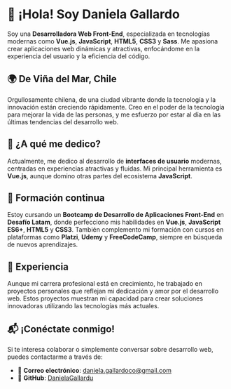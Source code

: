 # 🌟 ¡Hola! Soy **Daniela Gallardo** 
Soy una **Desarrolladora Web Front-End**, especializada en tecnologías modernas como **Vue.js**, **JavaScript**, **HTML5**, **CSS3** y **Sass**. Me apasiona crear aplicaciones web dinámicas y atractivas, enfocándome en la experiencia del usuario y la eficiencia del código.

## 🌍 De **Viña del Mar, Chile**  
Orgullosamente chilena, de una ciudad vibrante donde la tecnología y la innovación están creciendo rápidamente. Creo en el poder de la tecnología para mejorar la vida de las personas, y me esfuerzo por estar al día en las últimas tendencias del desarrollo web.

## 💛 ¿A qué me dedico?
Actualmente, me dedico al desarrollo de **interfaces de usuario** modernas, centradas en experiencias atractivas y fluidas. Mi principal herramienta es **Vue.js**, aunque domino otras partes del ecosistema **JavaScript**.

## 📖 Formación continua
Estoy cursando un **Bootcamp de Desarrollo de Aplicaciones Front-End** en **Desafío Latam**, donde perfecciono mis habilidades en **Vue.js**, **JavaScript ES6+**, **HTML5** y **CSS3**. También complemento mi formación con cursos en plataformas como **Platzi**, **Udemy** y **FreeCodeCamp**, siempre en búsqueda de nuevos aprendizajes.

## 💼 Experiencia
Aunque mi carrera profesional está en crecimiento, he trabajado en proyectos personales que reflejan mi dedicación y amor por el desarrollo web. Estos proyectos muestran mi capacidad para crear soluciones innovadoras utilizando las tecnologías más actuales.

## 📬 ¡Conéctate conmigo!
Si te interesa colaborar o simplemente conversar sobre desarrollo web, puedes contactarme a través de:

- 📧 **Correo electrónico**: [daniela.gallardoco@gmail.com](mailto:daniela.gallardoco@gmail.com)  
- 💼 **GitHub**: [DanielaGallardu](https://github.com/DanielaGallardu)
